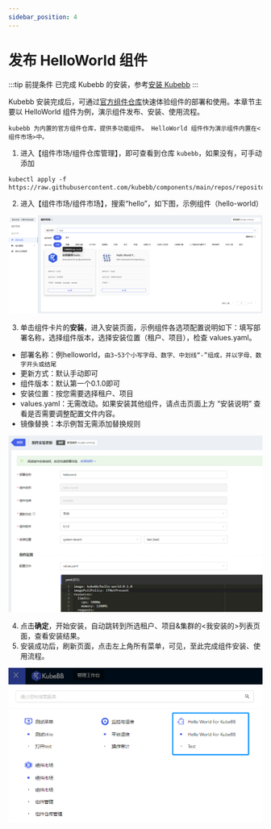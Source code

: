 ```yaml
---
sidebar_position: 4
---
```


# 发布 HelloWorld 组件

:::tip 前提条件
已完成 Kubebb 的安装，参考[安装 Kubebb](./quick-install.md)
:::

Kubebb 安装完成后，可通过[官方组件仓库](https://github.com/kubebb/components)快速体验组件的部署和使用。本章节主要以 HelloWorld 组件为例，演示组件发布、安装、使用流程。

    kubebb 为内置的官方组件仓库，提供多功能组件。 HelloWorld 组件作为演示组件内置在<组件市场>中。

1. 进入【组件市场/组件仓库管理】，即可查看到仓库 `kubebb`，如果没有，可手动添加

```shell
kubectl apply -f https://raw.githubusercontent.com/kubebb/components/main/repos/repository_kubebb.yaml
```

2. 进入【组件市场/组件市场】，搜索“hello”，如下图，示例组件（hello-world）

![组件市场](images/componetmarket.png)

3. 单击组件卡片的**安装**，进入安装页面，示例组件各选项配置说明如下：填写部署名称，选择组件版本，选择安装位置（租户、项目），检查 values.yaml。

- 部署名称：例helloworld，`由3~53个小写字母、数字、中划线“-”组成，并以字母、数字开头或结尾`
- 更新方式：默认手动即可
- 组件版本：默认第一个0.1.0即可
- 安装位置：按您需要选择租户、项目
- values.yaml：无需改动。如果安装其他组件，请点击页面上方 “安装说明” 查看是否需要调整配置文件内容。
- 镜像替换：本示例暂无需添加替换规则

![组件安装](images/componetinstall.png)

4. 点击**确定**，开始安装，自动跳转到所选租户、项目&集群的<我安装的>列表页面，查看安装结果。
5. 安装成功后，刷新页面，点击左上角所有菜单，可见，至此完成组件安装、使用流程。

![菜单](images/menu.png)